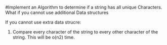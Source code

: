 #Implement an Algorithm to determine if a string has all unique Characters. What if you cannot use additional Data structures

If you cannot use extra data strucre:

1. Compare every character of the string to every other character of the string. This will be o(n2) time. 

